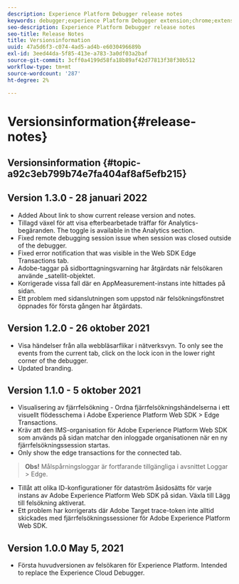 ```yaml
---
description: Experience Platform Debugger release notes
keywords: debugger;experience Platform Debugger extension;chrome;extension;release notes
seo-description: Experience Platform Debugger release notes
seo-title: Release Notes
title: Versionsinformation
uuid: 47a5d6f3-c074-4ad5-ad4b-e6030496689b
exl-id: 3eed44da-5f85-413e-a783-3a0df03a2baf
source-git-commit: 3cff0a4199d58fa18b89af42d77813f38f30b512
workflow-type: tm+mt
source-wordcount: '287'
ht-degree: 2%

---
```


# Versionsinformation{#release-notes}

## Versionsinformation {#topic-a92c3eb799b74e7fa404af8af5efb215}

## Version 1.3.0 - 28 januari 2022

* Added About link to show current release version and notes.
* Tillagd växel för att visa efterbearbetade träffar för Analytics-begäranden. The toggle is available in the Analytics section.
* Fixed remote debugging session issue when session was closed outside of the debugger.
* Fixed error notification that was visible in the Web SDK Edge Transactions tab.
* Adobe-taggar på sidborttagningsvarning har åtgärdats när felsökaren använde _satellit-objektet.
* Korrigerade vissa fall där en AppMeasurement-instans inte hittades på sidan.
* Ett problem med sidanslutningen som uppstod när felsökningsfönstret öppnades för första gången har åtgärdats.

## Version 1.2.0 - 26 oktober 2021

* Visa händelser från alla webbläsarflikar i nätverksvyn. To only see the events from the current tab, click on the lock icon in the lower right corner of the debugger.
* Updated branding.

## Version 1.1.0 - 5 oktober 2021

* Visualisering av fjärrfelsökning - Ordna fjärrfelsökningshändelserna i ett visuellt flödesschema i Adobe Experience Platform Web SDK > Edge Transactions.
* Kräv att den IMS-organisation för Adobe Experience Platform Web SDK som används på sidan matchar den inloggade organisationen när en ny fjärrfelsökningssession startas.
* Only show the edge transactions for the connected tab.

> **Obs!** Målspårningsloggar är fortfarande tillgängliga i avsnittet Loggar > Edge.
* Tillåt att olika ID-konfigurationer för dataström åsidosätts för varje instans av Adobe Experience Platform Web SDK på sidan. Växla till Lägg till felsökning aktiverat.
* Ett problem har korrigerats där Adobe Target trace-token inte alltid skickades med fjärrfelsökningssessioner för Adobe Experience Platform Web SDK.

## Version 1.0.0 May 5, 2021

* Första huvudversionen av felsökaren för Experience Platform. Intended to replace the Experience Cloud Debugger.
